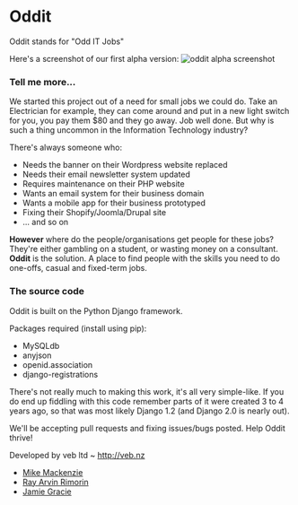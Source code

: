 # Oddit

Oddit stands for "Odd IT Jobs"

Here's a screenshot of our first alpha version:
![oddit alpha screenshot](http://i.imgur.com/LPqr8.png)

### Tell me more...
We started this project out of a need for small jobs we could do.  Take an Electrician for example, they can come around and put in a new light switch for you, you pay them $80 and they go away. Job well done. But why is such a thing uncommon in the Information Technology industry?

There's always someone who:

 - Needs the banner on their Wordpress website replaced
 - Needs their email newsletter system updated
 - Requires maintenance on their PHP website
 - Wants an email system for their business domain
 - Wants a mobile app for their business prototyped
 - Fixing their Shopify/Joomla/Drupal site
 - ... and so on

**However** where do the people/organisations get people for these jobs? They're either gambling on a student, or wasting money on a consultant. **Oddit** is the solution. A place to find people with the skills you need to do one-offs, casual and fixed-term jobs.

### The source code

Oddit is built on the Python Django framework. 

Packages required (install using pip):

 - MySQLdb 
 - anyjson 
 - openid.association
 - django-registrations

There's not really much to making this work, it's all very simple-like. If you do end up fiddling with this code
remember parts of it were created 3 to 4 years ago, so that was most likely Django 1.2 (and Django 2.0 is nearly out).

We'll be accepting pull requests and fixing issues/bugs posted. Help Oddit thrive! 

Developed by veb ltd ~ http://veb.nz
- [Mike Mackenzie](https://github.com/veb)
- [Ray Arvin Rimorin](https://github.com/avwave)
- [Jamie Gracie](https://github.com/Kingy)
